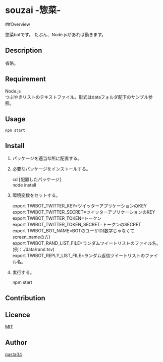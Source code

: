 souzai -惣菜-
====

##Overview

惣菜botです。
たぶん、Node.jsがあれば動きます。

## Description

省略。

## Requirement

Node.js  
つぶやきリストのテキストファイル。形式はdataフォルダ配下のサンプル参照。

## Usage
`npm start`

## Install

1. パッケージを適当な所に配置する。

2. 必要なパッケージをインストールする。

    cd [配置したパッケージ]  
    node install

3. 環境変数をセットする。

    export TWIBOT_TWITTER_KEY=ツイッターアプリケーションのKEY  
    export TWIBOT_TWITTER_SECRET=ツイッターアプリケーションのKEY  
    export TWIBOT_TWITTER_TOKEN=トークン  
    export TWIBOT_TWITTER_TOKEN_SECRET=トークンのSECRET  
    export TWIBOT_BOT_NAME=BOTのユーザID(数字じゃなくてscreen_nameの方)  
    export TWIBOT_RAND_LIST_FILE=ランダムツイートリストのファイル名。(例：./data/rand.tsv)  
    export TWIBOT_REPLY_LIST_FILE=ランダム返信ツイートリストのファイル名。  
    
4. 実行する。

    npm start

## Contribution

## Licence

[MIT](https://github.com/tcnksm/tool/blob/master/LICENCE)

## Author

[pasta04](https://github.com/pasta04)
